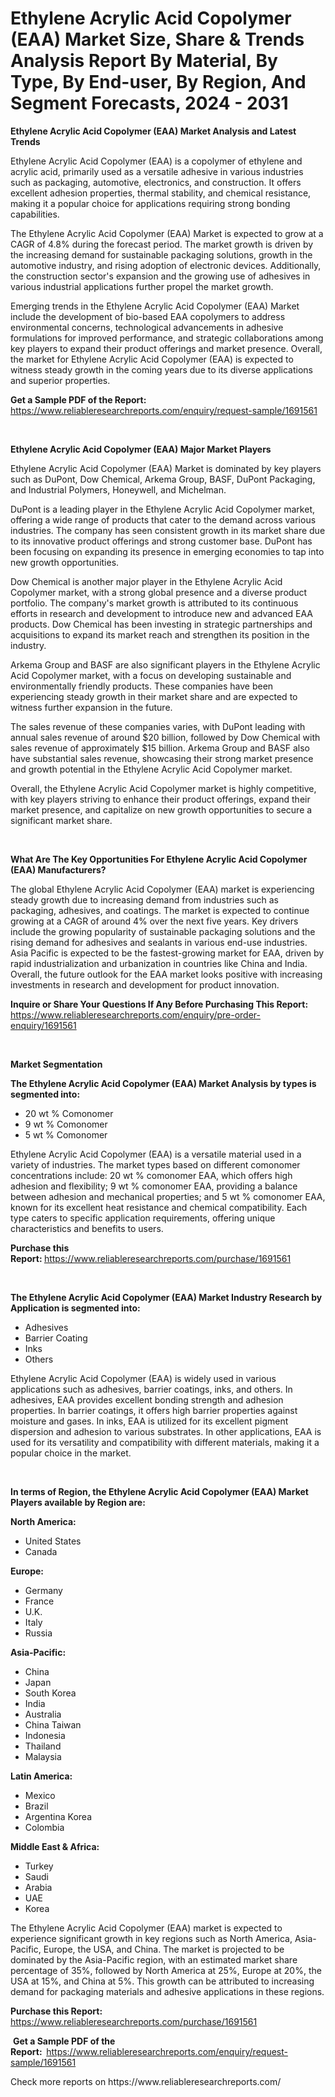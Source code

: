 <p><h1>Ethylene Acrylic Acid Copolymer (EAA) Market Size, Share & Trends Analysis Report By Material, By Type, By End-user, By Region, And Segment Forecasts, 2024 - 2031</h1></p><p><strong>Ethylene Acrylic Acid Copolymer (EAA) Market Analysis and Latest Trends</strong></p>
<p><p>Ethylene Acrylic Acid Copolymer (EAA) is a copolymer of ethylene and acrylic acid, primarily used as a versatile adhesive in various industries such as packaging, automotive, electronics, and construction. It offers excellent adhesion properties, thermal stability, and chemical resistance, making it a popular choice for applications requiring strong bonding capabilities.</p><p>The Ethylene Acrylic Acid Copolymer (EAA) Market is expected to grow at a CAGR of 4.8% during the forecast period. The market growth is driven by the increasing demand for sustainable packaging solutions, growth in the automotive industry, and rising adoption of electronic devices. Additionally, the construction sector's expansion and the growing use of adhesives in various industrial applications further propel the market growth.</p><p>Emerging trends in the Ethylene Acrylic Acid Copolymer (EAA) Market include the development of bio-based EAA copolymers to address environmental concerns, technological advancements in adhesive formulations for improved performance, and strategic collaborations among key players to expand their product offerings and market presence. Overall, the market for Ethylene Acrylic Acid Copolymer (EAA) is expected to witness steady growth in the coming years due to its diverse applications and superior properties.</p></p>
<p><strong>Get a Sample PDF of the Report:&nbsp;</strong> <a href="https://www.reliableresearchreports.com/enquiry/request-sample/1691561">https://www.reliableresearchreports.com/enquiry/request-sample/1691561</a></p>
<p>&nbsp;</p>
<p><strong>Ethylene Acrylic Acid Copolymer (EAA) Major Market Players</strong></p>
<p><p>Ethylene Acrylic Acid Copolymer (EAA) Market is dominated by key players such as DuPont, Dow Chemical, Arkema Group, BASF, DuPont Packaging, and Industrial Polymers, Honeywell, and Michelman. </p><p>DuPont is a leading player in the Ethylene Acrylic Acid Copolymer market, offering a wide range of products that cater to the demand across various industries. The company has seen consistent growth in its market share due to its innovative product offerings and strong customer base. DuPont has been focusing on expanding its presence in emerging economies to tap into new growth opportunities. </p><p>Dow Chemical is another major player in the Ethylene Acrylic Acid Copolymer market, with a strong global presence and a diverse product portfolio. The company's market growth is attributed to its continuous efforts in research and development to introduce new and advanced EAA products. Dow Chemical has been investing in strategic partnerships and acquisitions to expand its market reach and strengthen its position in the industry.</p><p>Arkema Group and BASF are also significant players in the Ethylene Acrylic Acid Copolymer market, with a focus on developing sustainable and environmentally friendly products. These companies have been experiencing steady growth in their market share and are expected to witness further expansion in the future.</p><p>The sales revenue of these companies varies, with DuPont leading with annual sales revenue of around $20 billion, followed by Dow Chemical with sales revenue of approximately $15 billion. Arkema Group and BASF also have substantial sales revenue, showcasing their strong market presence and growth potential in the Ethylene Acrylic Acid Copolymer market. </p><p>Overall, the Ethylene Acrylic Acid Copolymer market is highly competitive, with key players striving to enhance their product offerings, expand their market presence, and capitalize on new growth opportunities to secure a significant market share.</p></p>
<p>&nbsp;</p>
<p><strong>What Are The Key Opportunities For Ethylene Acrylic Acid Copolymer (EAA) Manufacturers?</strong></p>
<p><p>The global Ethylene Acrylic Acid Copolymer (EAA) market is experiencing steady growth due to increasing demand from industries such as packaging, adhesives, and coatings. The market is expected to continue growing at a CAGR of around 4% over the next five years. Key drivers include the growing popularity of sustainable packaging solutions and the rising demand for adhesives and sealants in various end-use industries. Asia Pacific is expected to be the fastest-growing market for EAA, driven by rapid industrialization and urbanization in countries like China and India. Overall, the future outlook for the EAA market looks positive with increasing investments in research and development for product innovation.</p></p>
<p><strong>Inquire or Share Your Questions If Any Before Purchasing This Report:</strong> <a href="https://www.reliableresearchreports.com/enquiry/pre-order-enquiry/1691561">https://www.reliableresearchreports.com/enquiry/pre-order-enquiry/1691561</a></p>
<p>&nbsp;</p>
<p><strong>Market Segmentation</strong></p>
<p><strong>The Ethylene Acrylic Acid Copolymer (EAA) Market Analysis by types is segmented into:</strong></p>
<p><ul><li>20 wt % Comonomer</li><li>9 wt % Comonomer</li><li>5 wt % Comonomer</li></ul></p>
<p><p>Ethylene Acrylic Acid Copolymer (EAA) is a versatile material used in a variety of industries. The market types based on different comonomer concentrations include: 20 wt % comonomer EAA, which offers high adhesion and flexibility; 9 wt % comonomer EAA, providing a balance between adhesion and mechanical properties; and 5 wt % comonomer EAA, known for its excellent heat resistance and chemical compatibility. Each type caters to specific application requirements, offering unique characteristics and benefits to users.</p></p>
<p><strong>Purchase this Report:&nbsp;</strong><a href="https://www.reliableresearchreports.com/purchase/1691561">https://www.reliableresearchreports.com/purchase/1691561</a></p>
<p>&nbsp;</p>
<p><strong>The Ethylene Acrylic Acid Copolymer (EAA) Market Industry Research by Application is segmented into:</strong></p>
<p><ul><li>Adhesives</li><li>Barrier Coating</li><li>Inks</li><li>Others</li></ul></p>
<p><p>Ethylene Acrylic Acid Copolymer (EAA) is widely used in various applications such as adhesives, barrier coatings, inks, and others. In adhesives, EAA provides excellent bonding strength and adhesion properties. In barrier coatings, it offers high barrier properties against moisture and gases. In inks, EAA is utilized for its excellent pigment dispersion and adhesion to various substrates. In other applications, EAA is used for its versatility and compatibility with different materials, making it a popular choice in the market.</p></p>
<p>&nbsp;</p>
<p><strong>In terms of Region, the Ethylene Acrylic Acid Copolymer (EAA) Market Players available by Region are:</strong></p>
<p>
    <p> <strong> North America: </strong>
        <ul>
            <li>United States</li>
            <li>Canada</li>
        </ul>
        </p> 
    <p> <strong> Europe: </strong>
        <ul>
            <li>Germany</li>
            <li>France</li>
            <li>U.K.</li>
            <li>Italy</li>
            <li>Russia</li>
        </ul>
        </p> 
    <p> <strong> Asia-Pacific: </strong>
        <ul>
            <li>China</li>
            <li>Japan</li>
            <li>South Korea</li>
            <li>India</li>
            <li>Australia</li>
            <li>China Taiwan</li>
            <li>Indonesia</li>
            <li>Thailand</li>
            <li>Malaysia</li>
        </ul>
        </p> 
    <p> <strong> Latin America: </strong>
        <ul>
            <li>Mexico</li>
            <li>Brazil</li>
            <li>Argentina Korea</li>
            <li>Colombia</li>
        </ul>
        </p> 
    <p> <strong> Middle East & Africa: </strong>
        <ul>
            <li>Turkey</li>
            <li>Saudi</li>
            <li>Arabia</li>
            <li>UAE</li>
            <li>Korea</li>
        </ul>
    </p>
    </p>
<p><p>The Ethylene Acrylic Acid Copolymer (EAA) market is expected to experience significant growth in key regions such as North America, Asia-Pacific, Europe, the USA, and China. The market is projected to be dominated by the Asia-Pacific region, with an estimated market share percentage of 35%, followed by North America at 25%, Europe at 20%, the USA at 15%, and China at 5%. This growth can be attributed to increasing demand for packaging materials and adhesive applications in these regions.</p></p>
<p><strong>Purchase this Report: </strong><a href="https://www.reliableresearchreports.com/purchase/1691561">https://www.reliableresearchreports.com/purchase/1691561</a></p>
<p>&nbsp;<strong>Get a Sample PDF of the Report:&nbsp;&nbsp;</strong><a href="https://www.reliableresearchreports.com/enquiry/request-sample/1691561">https://www.reliableresearchreports.com/enquiry/request-sample/1691561</a></p>
<p><strong></strong></p>
<p>Check more reports on https://www.reliableresearchreports.com/</p>